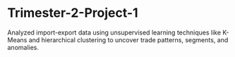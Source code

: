 # Trimester-2-Project-1
Analyzed import-export data using unsupervised learning techniques like K-Means and hierarchical clustering to uncover trade patterns, segments, and anomalies.
